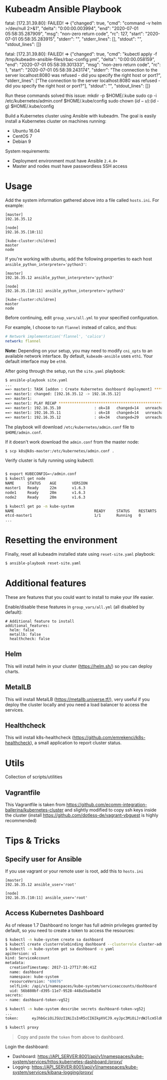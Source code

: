 # Kubeadm Ansible Playbook



fatal: [172.31.39.80]: FAILED! => {"changed": true, "cmd": "command -v helm >/dev/null 2>&1", "delta": "0:00:00.003994", "end": "2020-07-01 05:58:35.287909", "msg": "non-zero return code", "rc": 127, "start": "2020-07-01 05:58:35.283915", "stderr": "", "stderr_lines": [], "stdout": "", "stdout_lines": []}

 fatal: [172.31.39.80]: FAILED! => {"changed": true, "cmd": "kubectl apply -f /tmp/kubeadm-ansible-files/rbac-config.yml", "delta": "0:00:00.058159", "end": "2020-07-01 05:58:39.301333", "msg": "non-zero return code", "rc": 1, "start": "2020-07-01 05:58:39.243174", "stderr": "The connection to the server localhost:8080 was refused - did you specify the right host or port?", "stderr_lines": ["The connection to the server localhost:8080 was refused - did you specify the right host or port?"], "stdout": "", "stdout_lines": []}


Run these commands solved this issue:
mkdir -p $HOME/.kube
sudo cp -i /etc/kubernetes/admin.conf $HOME/.kube/config
sudo chown $(id -u):$(id -g) $HOME/.kube/config  


Build a Kubernetes cluster using Ansible with kubeadm. The goal is easily install a Kubernetes cluster on machines running:

  - Ubuntu 16.04
  - CentOS 7
  - Debian 9

System requirements:

  - Deployment environment must have Ansible `2.4.0+`
  - Master and nodes must have passwordless SSH access

# Usage

Add the system information gathered above into a file called `hosts.ini`. For example:
```
[master]
192.16.35.12

[node]
192.16.35.[10:11]

[kube-cluster:children]
master
node
```

If you're working with ubuntu, add the following properties to each host `ansible_python_interpreter='python3'`:
```
[master]
192.16.35.12 ansible_python_interpreter='python3'

[node]
192.16.35.[10:11] ansible_python_interpreter='python3'

[kube-cluster:children]
master
node

```

Before continuing, edit `group_vars/all.yml` to your specified configuration.

For example, I choose to run `flannel` instead of calico, and thus:

```yaml
# Network implementation('flannel', 'calico')
network: flannel
```

**Note:** Depending on your setup, you may need to modify `cni_opts` to an available network interface. By default, `kubeadm-ansible` uses `eth1`. Your default interface may be `eth0`.

After going through the setup, run the `site.yaml` playbook:

```sh
$ ansible-playbook site.yaml
...
==> master1: TASK [addon : Create Kubernetes dashboard deployment] **************************
==> master1: changed: [192.16.35.12 -> 192.16.35.12]
==> master1:
==> master1: PLAY RECAP *********************************************************************
==> master1: 192.16.35.10               : ok=18   changed=14   unreachable=0    failed=0
==> master1: 192.16.35.11               : ok=18   changed=14   unreachable=0    failed=0
==> master1: 192.16.35.12               : ok=34   changed=29   unreachable=0    failed=0
```

The playbook will download `/etc/kubernetes/admin.conf` file to `$HOME/admin.conf`.

If it doesn't work download the `admin.conf` from the master node:

```sh
$ scp k8s@k8s-master:/etc/kubernetes/admin.conf .
```

Verify cluster is fully running using kubectl:

```sh

$ export KUBECONFIG=~/admin.conf
$ kubectl get node
NAME      STATUS    AGE       VERSION
master1   Ready     22m       v1.6.3
node1     Ready     20m       v1.6.3
node2     Ready     20m       v1.6.3

$ kubectl get po -n kube-system
NAME                                    READY     STATUS    RESTARTS   AGE
etcd-master1                            1/1       Running   0          23m
...
```

# Resetting the environment

Finally, reset all kubeadm installed state using `reset-site.yaml` playbook:

```sh
$ ansible-playbook reset-site.yaml
```

# Additional features
These are features that you could want to install to make your life easier.

Enable/disable these features in `group_vars/all.yml` (all disabled by default):
```
# Additional feature to install
additional_features:
  helm: false
  metallb: false
  healthcheck: false
```

## Helm
This will install helm in your cluster (https://helm.sh/) so you can deploy charts.

## MetalLB
This will install MetalLB (https://metallb.universe.tf/), very useful if you deploy the cluster locally and you need a load balancer to access the services.

## Healthcheck
This will install k8s-healthcheck (https://github.com/emrekenci/k8s-healthcheck), a small application to report cluster status.

# Utils
Collection of scripts/utilities

## Vagrantfile
This Vagrantfile is taken from https://github.com/ecomm-integration-ballerina/kubernetes-cluster and slightly modified to copy ssh keys inside the cluster (install https://github.com/dotless-de/vagrant-vbguest is highly recommended)

# Tips & Tricks
## Specify user for Ansible
If you use vagrant or your remote user is root, add this to `hosts.ini`
```
[master]
192.16.35.12 ansible_user='root'

[node]
192.16.35.[10:11] ansible_user='root'
```

## Access Kubernetes Dashboard
As of release 1.7 Dashboard no longer has full admin privileges granted by default, so you need to create a token to access the resources:
```sh
$ kubectl -n kube-system create sa dashboard
$ kubectl create clusterrolebinding dashboard --clusterrole cluster-admin --serviceaccount=kube-system:dashboard
$ kubectl -n kube-system get sa dashboard -o yaml
apiVersion: v1
kind: ServiceAccount
metadata:
  creationTimestamp: 2017-11-27T17:06:41Z
  name: dashboard
  namespace: kube-system
  resourceVersion: "69076"
  selfLink: /api/v1/namespaces/kube-system/serviceaccounts/dashboard
  uid: 56b880bf-d395-11e7-9528-448a5ba4bd34
secrets:
- name: dashboard-token-vg52j

$ kubectl -n kube-system describe secrets dashboard-token-vg52j
...
token:      eyJhbGciOiJSUzI1NiIsInR5cCI6IkpXVCJ9.eyJpc3MiOiJrdWJlcm5ldGVzL3NlcnZpY2VhY2NvdW50Iiwia3ViZXJuZXRlcy5pby9zZXJ2aWNlYWNjb3VudC9uYW1lc3BhY2UiOiJrdWJlLXN5c3RlbSIsImt1YmVybmV0ZXMuaW8vc2VydmljZWFjY291bnQvc2VjcmV0Lm5hbWUiOiJkYXNoYm9hcmQtdG9rZW4tdmc1MmoiLCJrdWJlcm5ldGVzLmlvL3NlcnZpY2VhY2NvdW50L3NlcnZpY2UtYWNjb3VudC5uYW1lIjoiZGFzaGJvYXJkIiwia3ViZXJuZXRlcy5pby9zZXJ2aWNlYWNjb3VudC9zZXJ2aWNlLWFjY291bnQudWlkIjoiNTZiODgwYmYtZDM5NS0xMWU3LTk1MjgtNDQ4YTViYTRiZDM0Iiwic3ViIjoic3lzdGVtOnNlcnZpY2VhY2NvdW50Omt1YmUtc3lzdGVtOmRhc2hib2FyZCJ9.bVRECfNS4NDmWAFWxGbAi1n9SfQ-TMNafPtF70pbp9Kun9RbC3BNR5NjTEuKjwt8nqZ6k3r09UKJ4dpo2lHtr2RTNAfEsoEGtoMlW8X9lg70ccPB0M1KJiz3c7-gpDUaQRIMNwz42db7Q1dN7HLieD6I4lFsHgk9NPUIVKqJ0p6PNTp99pBwvpvnKX72NIiIvgRwC2cnFr3R6WdUEsuVfuWGdF-jXyc6lS7_kOiXp2yh6Ym_YYIr3SsjYK7XUIPHrBqWjF-KXO_AL3J8J_UebtWSGomYvuXXbbAUefbOK4qopqQ6FzRXQs00KrKa8sfqrKMm_x71Kyqq6RbFECsHPA

$ kubectl proxy
```
> Copy and paste the `token` from above to dashboard.

Login the dashboard:
- Dashboard: [https://API_SERVER:8001/api/v1/namespaces/kube-system/services/https:kubernetes-dashboard:/proxy/](https://API_SERVER:8001/api/v1/namespaces/kube-system/services/https:kubernetes-dashboard:/proxy/)
- Logging: [https://API_SERVER:8001/api/v1/namespaces/kube-system/services/kibana-logging/proxy/](https://API_SERVER:8001/api/v1/namespaces/kube-system/services/kibana-logging/proxy/)

